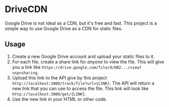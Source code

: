 # DriveCDN

Google Drive is not ideal as a CDN, but it's free and fast. This project is a simple way to use Google Drive as a CDN for static files.

## Usage

1. Create a new Google Drive account and upload your static files to it.
1. For each file, create a share link for _anyone_ to view the file. This will give you a link like `https://drive.google.com/file/d/0B2.../view?usp=sharing`.
1. Upload this link to the API give by this project `http://localhost:3000/track/file?url={LINK}`. The API will return a new link that you can use to access the file. This link will look like `http://localhost:3000/get/{LINK}`.
1. Use the new link in your HTML or other code.
